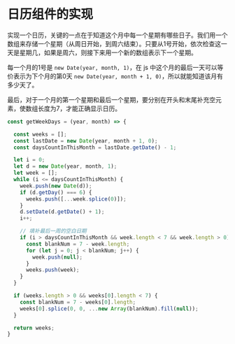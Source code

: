 # 日历组件的实现

实现一个日历，关键的一点在于知道这个月中每一个星期有哪些日子。我们用一个数组来存储一个星期（从周日开始，到周六结束）。只要从1号开始，依次检查这一天是星期几，如果是周六，则接下来用一个新的数组表示下一个星期。

每一个月的1号是 `new Date(year, month, 1)`，在 js 中这个月的最后一天可以等价表示为下个月的第0天 `new Date(year, month + 1, 0)`，所以就能知道该月有多少天了。

最后，对于一个月的第一个星期和最后一个星期，要分别在开头和末尾补充空元素，使数组长度为7，才能正确显示日历。

```js
const getWeekDays = (year, month) => {

  const weeks = [];
  const lastDate = new Date(year, month + 1, 0);
  const daysCountInThisMonth = lastDate.getDate() - 1;

  let i = 0;
  let d = new Date(year, month, 1);
  let week = [];
  while (i <= daysCountInThisMonth) {
    week.push(new Date(d));
    if (d.getDay() === 6) {
      weeks.push([...week.splice(0)]);
    }
    d.setDate(d.getDate() + 1);
    i++;

    // 填补最后一周的空白日期
    if (i > daysCountInThisMonth && week.length < 7 && week.length > 0) {
      const blankNum = 7 - week.length;
      for (let j = 0; j < blankNum; j++) {
        week.push(null);
      }
      weeks.push(week);
    }
  }

  if (weeks.length > 0 && weeks[0].length < 7) {
    const blankNum = 7 - weeks[0].length;
    weeks[0].splice(0, 0, ...new Array(blankNum).fill(null));
  }

  return weeks;
}
```